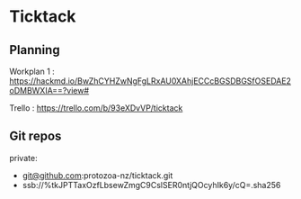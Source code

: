 # Ticktack

## Planning 

Workplan 1 : https://hackmd.io/BwZhCYHZwNgFgLRxAU0XAhjECCcBGSDBGSfOSEDAE2oDMBWXIA==?view#

Trello : https://trello.com/b/93eXDvVP/ticktack


## Git repos

private:

- git@github.com:protozoa-nz/ticktack.git
- ssb://%tkJPTTaxOzfLbsewZmgC9CslSER0ntjQOcyhIk6y/cQ=.sha256


